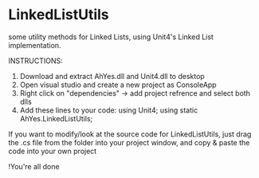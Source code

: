 # LinkedListUtils
some utility methods for Linked Lists, using Unit4's Linked List implementation.

INSTRUCTIONS:
1. Download and extract AhYes.dll and Unit4.dll to desktop
2. Open visual studio and create a new project as ConsoleApp  
3. Right click on "dependencies" -> add project refrence and select both dlls 
4. Add these lines to your code:
using Unit4;
using static AhYes.LinkedListUtils;

If you want to modify/look at the source code for LinkedListUtils, just drag the .cs file from the folder into your project window, and copy & paste the code into your own project

!You're all done
